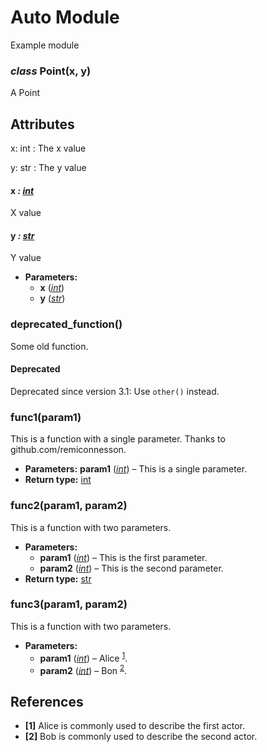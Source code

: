 # Auto Module

Example module

### *class* Point(x, y)

A Point

## Attributes

x: int
: The x value

y: str
: The y value

#### x *: [int](https://docs.python.org/3/library/functions.html#int)*

X value

#### y *: [str](https://docs.python.org/3/library/stdtypes.html#str)*

Y value

* **Parameters:**
  * **x** ([*int*](https://docs.python.org/3/library/functions.html#int))
  * **y** ([*str*](https://docs.python.org/3/library/stdtypes.html#str))

### deprecated_function()

Some old function.

#### Deprecated
Deprecated since version 3.1: Use `other()` instead.

### func1(param1)

This is a function with a single parameter.
Thanks to github.com/remiconnesson.

* **Parameters:**
  **param1** ([*int*](https://docs.python.org/3/library/functions.html#int)) – This is a single parameter.
* **Return type:**
  [int](https://docs.python.org/3/library/functions.html#int)

### func2(param1, param2)

This is a function with two parameters.

* **Parameters:**
  * **param1** ([*int*](https://docs.python.org/3/library/functions.html#int)) – This is the first parameter.
  * **param2** ([*int*](https://docs.python.org/3/library/functions.html#int)) – This is the second parameter.
* **Return type:**
  [str](https://docs.python.org/3/library/stdtypes.html#str)

### func3(param1, param2)

This is a function with two parameters.

* **Parameters:**
  * **param1** ([*int*](https://docs.python.org/3/library/functions.html#int)) – Alice <sup>[1](#id3)</sup>.
  * **param2** ([*int*](https://docs.python.org/3/library/functions.html#int)) – Bon <sup>[2](#id4)</sup>.

## References

* <a id='id3'>**[1]**</a> Alice is commonly used to describe the first actor.
* <a id='id4'>**[2]**</a> Bob is commonly used to describe the second actor.
